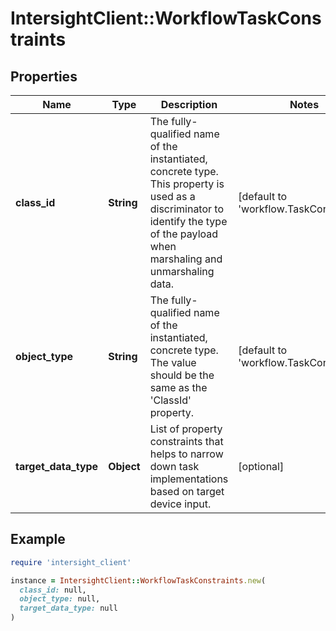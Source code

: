 # IntersightClient::WorkflowTaskConstraints

## Properties

| Name | Type | Description | Notes |
| ---- | ---- | ----------- | ----- |
| **class_id** | **String** | The fully-qualified name of the instantiated, concrete type. This property is used as a discriminator to identify the type of the payload when marshaling and unmarshaling data. | [default to &#39;workflow.TaskConstraints&#39;] |
| **object_type** | **String** | The fully-qualified name of the instantiated, concrete type. The value should be the same as the &#39;ClassId&#39; property. | [default to &#39;workflow.TaskConstraints&#39;] |
| **target_data_type** | **Object** | List of property constraints that helps to narrow down task implementations based on target device input. | [optional] |

## Example

```ruby
require 'intersight_client'

instance = IntersightClient::WorkflowTaskConstraints.new(
  class_id: null,
  object_type: null,
  target_data_type: null
)
```

